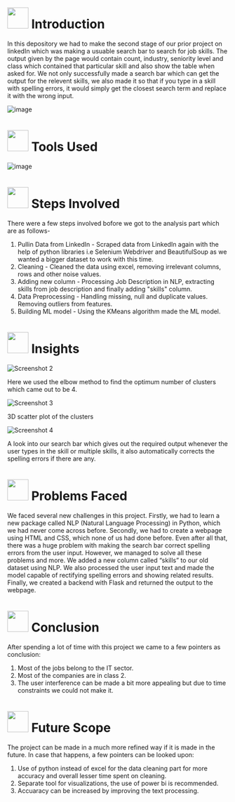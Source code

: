 # <img src="https://media.tenor.com/2ZexrTx-QSQAAAAC/linkedin.gif" width="48" height="48"> **Introduction**

In this depository we had to make the second stage of our prior project on linkedIn which was making a usuable search bar to search for job skills. The output given by the page would contain count, industry, seniority level and class which contained that particular skill and also show the table when asked for. We not only successfully made a search bar which can get the output for the relevent skills, we also made it so that if you type in a skill with spelling errors, it would simply get the closest search term and replace it with the wrong input.

![image](https://media.tenor.com/Y9pvgO_jITsAAAAC/business-card-career.gif)




# <img src="https://media.tenor.com/Ay5KbGo9bLAAAAAC/hammer-and-wrench-objects.gif" weight="48" height="48"> **Tools Used**

![image](https://github.com/AnubhabDebnath/LinkedIn_Job_Analytics_II/assets/110715196/eff17d7e-832d-4248-8acd-872549896774)

    
# <img src="https://media.tenor.com/wvFShvObfuIAAAAi/curiouspiyuesh-piyuesh-modi.gif" width="48" height="48"> **Steps Involved**

There were a few steps involved bofore we got to the analysis part which are as follows-
1. Pullin Data from LinkedIn - Scraped data from LinkedIn again with the help of python libraries i.e Selenium Webdriver and BeautifulSoup as we wanted a            bigger dataset to work with this time.
2. Cleaning - Cleaned the data using excel, removing irrelevant columns, rows and other noise values.
3. Adding new column - Processing Job Description in NLP, extracting skills from job description and finally adding "skills" column.
4. Data Preprocessing - Handling missing, null and duplicate values. Removing outliers from features.
5. Building ML model - Using the KMeans algorithm made the ML model.
    
# <img src="https://media.tenor.com/K8DuFxJuF50AAAAi/goal-circle.gif" width="48" height="48"> **Insights**



![Screenshot 2](https://user-images.githubusercontent.com/110715196/236049737-cb3cbd8f-d203-43f7-9690-a59c03dbb322.png)

Here we used the elbow method to find the optimum number of clusters which came out to be 4.



![Screenshot 3](https://user-images.githubusercontent.com/110715196/236050212-e16334cd-c77a-4357-bc21-a95a3ccf32ce.png)

3D scatter plot of the clusters


![Screenshot 4](https://user-images.githubusercontent.com/110715196/236050370-9bb34408-557c-46a8-b515-f17694542018.png)

A look into our search bar which gives out the required output whenever the user types in the skill or multiple skills, it also automatically corrects the spelling errors if there are any.

# <img src="https://media.tenor.com/3yhRZ20Z0dUAAAAi/vinesauce-joel.gif" weight="48" height="48"> **Problems Faced**

We faced several new challenges in this project. Firstly, we had to learn a new package called NLP (Natural Language Processing) in Python, which we had never come across before. Secondly, we had to create a webpage using HTML and CSS, which none of us had done before. Even after all that, there was a huge problem with making the search bar correct spelling errors from the user input. However, we managed to solve all these problems and more. We added a new column called “skills” to our old dataset using NLP. We also processed the user input text and made the model capable of rectifying spelling errors and showing related results. Finally, we created a backend with Flask and returned the output to the webpage.





# <img src="https://media.tenor.com/F02KJwYr6yYAAAAC/conclusion-the-band-conclusion-bd.gif" weight="48" height="48"> **Conclusion**

After spending a lot of time with this project we came to a few pointers as conclusion:
1. Most of the jobs belong to the IT sector.
2. Most of the companies are in class 2.
3. The user interference can be made a bit more appealing but due to time constraints we could not make it.
 
 
 

# <img src="https://media.tenor.com/i8gF6Y8Q7CAAAAAi/luxury-tata-cliq-luxury.gif" weight="48" height="48"> **Future Scope**

The project can be made in a much more refined way if it is made in the future. In case that happens, a few pointers can be looked upon:
1. Use of python instead of excel for the data cleaning part for more accuracy and overall lesser time spent on cleaning.
2. Separate tool for visualizations, the use of power bi is recommended.
3. Accuaracy can be increased by improving the text processing.




    
    
    
